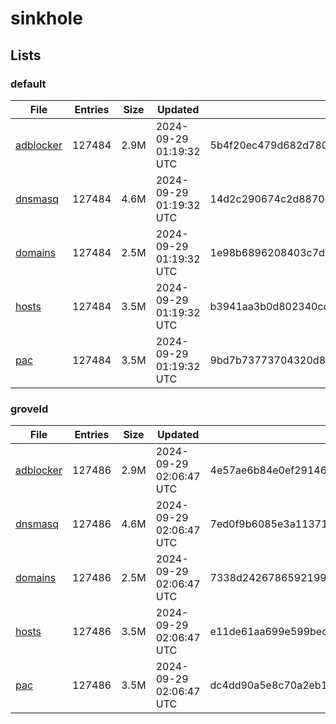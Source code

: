 # sinkhole

## Lists

### default

|File|Entries|Size|Updated|Hash|
|-|-|-|-|-|
|[adblocker](https://raw.githubusercontent.com/groveld/sinkhole/lists/default/adblocker.txt)|127484|2.9M|2024-09-29 01:19:32 UTC|5b4f20ec479d682d7807c44973e3d7f2ecfdad8ffb285ffc0d0eedd999140003|
|[dnsmasq](https://raw.githubusercontent.com/groveld/sinkhole/lists/default/dnsmasq.txt)|127484|4.6M|2024-09-29 01:19:32 UTC|14d2c290674c2d8870d824bb60286bbece9c3e9c5014bf7a45573c145c9ebdc1|
|[domains](https://raw.githubusercontent.com/groveld/sinkhole/lists/default/domains.txt)|127484|2.5M|2024-09-29 01:19:32 UTC|1e98b6896208403c7d60b2b5244f8bcb3070f00b986ab2426a54a71c3f315515|
|[hosts](https://raw.githubusercontent.com/groveld/sinkhole/lists/default/hosts.txt)|127484|3.5M|2024-09-29 01:19:32 UTC|b3941aa3b0d802340cc8425acae1e07b1ab26a49731ff6dfc28f303c248d6a9b|
|[pac](https://raw.githubusercontent.com/groveld/sinkhole/lists/default/pac.txt)|127484|3.5M|2024-09-29 01:19:32 UTC|9bd7b73773704320d80d31a04f6cc21cc52e6cfc616f182401e8ce6b15b51cfe|

### groveld

|File|Entries|Size|Updated|Hash|
|-|-|-|-|-|
|[adblocker](https://raw.githubusercontent.com/groveld/sinkhole/lists/groveld/adblocker.txt)|127486|2.9M|2024-09-29 02:06:47 UTC|4e57ae6b84e0ef29146b16cae80dccc73ca0e7c8369be8c5d511873b1b70ff03|
|[dnsmasq](https://raw.githubusercontent.com/groveld/sinkhole/lists/groveld/dnsmasq.txt)|127486|4.6M|2024-09-29 02:06:47 UTC|7ed0f9b6085e3a11371fb0de3f77034be3600ad721260ff140078b2d7e384017|
|[domains](https://raw.githubusercontent.com/groveld/sinkhole/lists/groveld/domains.txt)|127486|2.5M|2024-09-29 02:06:47 UTC|7338d242678659219984ee9d36ceda22e59fc65657fcb267f5a7fc3152410ff2|
|[hosts](https://raw.githubusercontent.com/groveld/sinkhole/lists/groveld/hosts.txt)|127486|3.5M|2024-09-29 02:06:47 UTC|e11de61aa699e599bedf9372729eca0c6d3259e33e2b5894cfac5661ac034178|
|[pac](https://raw.githubusercontent.com/groveld/sinkhole/lists/groveld/pac.txt)|127486|3.5M|2024-09-29 02:06:47 UTC|dc4dd90a5e8c70a2eb1a35b9b17a106f7420e6002fa2839270b342a54c460b8a|

